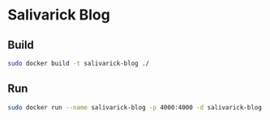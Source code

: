 # Salivarick Blog

## Build

```Bash
sudo docker build -t salivarick-blog ./
```

## Run

```Bash
sudo docker run --name salivarick-blog -p 4000:4000 -d salivarick-blog
```